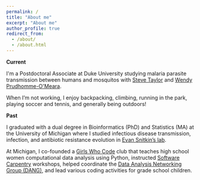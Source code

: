 ```yaml
---
permalink: /
title: "About me"
excerpt: "About me"
author_profile: true
redirect_from:
  - /about/
  - /about.html
---
```


**Current**

I'm a Postdoctoral Associate at Duke University studying malaria parasite transmission between humans and mosquitos with [Steve Taylor](https://sites.duke.edu/taylorlab/) and [Wendy Prudhomme-O'Meara](https://sites.duke.edu/wpomeara/).

When I’m not working, I enjoy backpacking, climbing, running in the park, playing soccer and tennis, and generally being outdoors!

**Past**

I graduated with a dual degree in Bioinformatics (PhD) and Statistics (MA) at the University of Michigan where I studied infectious disease transmission, infection, and antibiotic resistance evolution in [Evan Snitkin’s lab](https://thesnitkinlab.com/). 

<!-- I'm interested in applying my data science skills to pressing global issues including health, poverty, and sustainable development. -->

At Michigan, I co-founded a [Girls Who Code](http://umich.edu/~girlswc/) club that teaches high school women computational data analysis using Python, instructed [Software Carpentry](https://carpentries.org/) workshops, helped coordinate the [Data Analysis Networking Group (DANG)](https://um-dang.github.io/), and lead various coding activities for grade school children.
